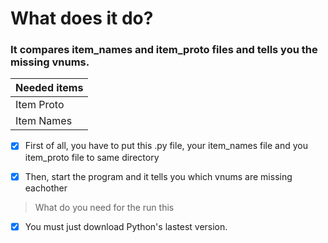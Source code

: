 # What does it do?
### It compares item_names and item_proto files and tells you the missing vnums.

|Needed items|
|---|
|Item Proto|
|Item Names|

- [x] First of all, you have to put this .py file, your item_names file and you item_proto file to same directory
- [x] Then, start the program and it tells you which vnums are missing eachother


> What do you need for the run this

- [x] You must just download Python's lastest version.